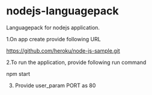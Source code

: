 # nodejs-languagepack
Languagepack for nodejs application.

1.On app create provide following URL

https://github.com/heroku/node-js-sample.git

2.To run the application, provide following run command

npm start

3. Provide user_param PORT as 80
